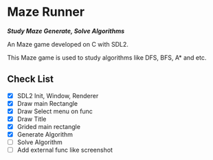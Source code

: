 # Maze Runner

***Study Maze Generate, Solve Algorithms***

An Maze game developed on C with SDL2.

This Maze game is used to study algorithms like DFS, BFS, A* and etc.

## Check List

- [x] SDL2 Init, Window, Renderer
- [x] Draw main Rectangle
- [x] Draw Select menu on func
- [x] Draw Title
- [x] Grided main rectangle
- [x] Generate Algorithm
- [ ] Solve Algorithm
- [ ] Add external func like screenshot
